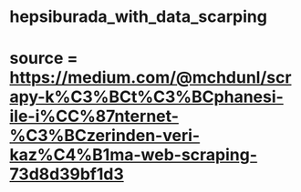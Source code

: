 # hepsiburada_with_data_scarping
# source = https://medium.com/@mchdunl/scrapy-k%C3%BCt%C3%BCphanesi-ile-i%CC%87nternet-%C3%BCzerinden-veri-kaz%C4%B1ma-web-scraping-73d8d39bf1d3
